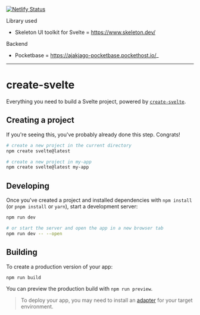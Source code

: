 [![Netlify Status](https://api.netlify.com/api/v1/badges/c6f022f4-d43a-405a-8410-883c65f4a9a6/deploy-status)](https://app.netlify.com/sites/ajakjago/deploys)

Library used 
- Skeleton UI toolkit for Svelte = https://www.skeleton.dev/ 

Backend
- Pocketbase = https://ajakjago-pocketbase.pockethost.io/_


---


# create-svelte

Everything you need to build a Svelte project, powered by [`create-svelte`](https://github.com/sveltejs/kit/tree/master/packages/create-svelte).

## Creating a project

If you're seeing this, you've probably already done this step. Congrats!

```bash
# create a new project in the current directory
npm create svelte@latest

# create a new project in my-app
npm create svelte@latest my-app
```

## Developing

Once you've created a project and installed dependencies with `npm install` (or `pnpm install` or `yarn`), start a development server:

```bash
npm run dev

# or start the server and open the app in a new browser tab
npm run dev -- --open
```

## Building

To create a production version of your app:

```bash
npm run build
```

You can preview the production build with `npm run preview`.

> To deploy your app, you may need to install an [adapter](https://kit.svelte.dev/docs/adapters) for your target environment.
